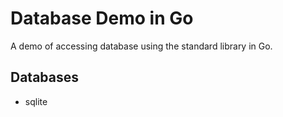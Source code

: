 Database Demo in Go
===================

A demo of accessing database using the standard library in Go.


Databases
---------

- sqlite
